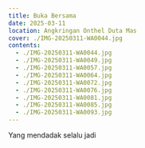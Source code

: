 ```yaml
---
title: Buka Bersama 
date: 2025-03-11
location: Angkringan Onthel Duta Mas
cover: ./IMG-20250311-WA0044.jpg
contents:
  - ./IMG-20250311-WA0044.jpg
  - ./IMG-20250311-WA0049.jpg
  - ./IMG-20250311-WA0057.jpg
  - ./IMG-20250311-WA0064.jpg
  - ./IMG-20250311-WA0072.jpg
  - ./IMG-20250311-WA0076.jpg
  - ./IMG-20250311-WA0081.jpg
  - ./IMG-20250311-WA0085.jpg
  - ./IMG-20250311-WA0093.jpg
---
```


Yang mendadak selalu jadi